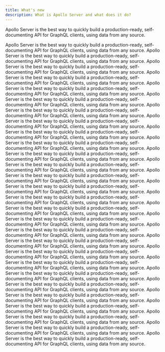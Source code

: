 ```yaml
---
title: What's new
description: What is Apollo Server and what does it do?
---
```


Apollo Server is the best way to quickly build a production-ready, self-documenting API for GraphQL clients, using data from any source.

Apollo Server is the best way to quickly build a production-ready, self-documenting API for GraphQL clients, using data from any source.
Apollo Server is the best way to quickly build a production-ready, self-documenting API for GraphQL clients, using data from any source.
Apollo Server is the best way to quickly build a production-ready, self-documenting API for GraphQL clients, using data from any source.
Apollo Server is the best way to quickly build a production-ready, self-documenting API for GraphQL clients, using data from any source.
Apollo Server is the best way to quickly build a production-ready, self-documenting API for GraphQL clients, using data from any source.
Apollo Server is the best way to quickly build a production-ready, self-documenting API for GraphQL clients, using data from any source.
Apollo Server is the best way to quickly build a production-ready, self-documenting API for GraphQL clients, using data from any source.
Apollo Server is the best way to quickly build a production-ready, self-documenting API for GraphQL clients, using data from any source.
Apollo Server is the best way to quickly build a production-ready, self-documenting API for GraphQL clients, using data from any source.
Apollo Server is the best way to quickly build a production-ready, self-documenting API for GraphQL clients, using data from any source.
Apollo Server is the best way to quickly build a production-ready, self-documenting API for GraphQL clients, using data from any source.
Apollo Server is the best way to quickly build a production-ready, self-documenting API for GraphQL clients, using data from any source.
Apollo Server is the best way to quickly build a production-ready, self-documenting API for GraphQL clients, using data from any source.
Apollo Server is the best way to quickly build a production-ready, self-documenting API for GraphQL clients, using data from any source.
Apollo Server is the best way to quickly build a production-ready, self-documenting API for GraphQL clients, using data from any source.
Apollo Server is the best way to quickly build a production-ready, self-documenting API for GraphQL clients, using data from any source.
Apollo Server is the best way to quickly build a production-ready, self-documenting API for GraphQL clients, using data from any source.
Apollo Server is the best way to quickly build a production-ready, self-documenting API for GraphQL clients, using data from any source.
Apollo Server is the best way to quickly build a production-ready, self-documenting API for GraphQL clients, using data from any source.
Apollo Server is the best way to quickly build a production-ready, self-documenting API for GraphQL clients, using data from any source.
Apollo Server is the best way to quickly build a production-ready, self-documenting API for GraphQL clients, using data from any source.
Apollo Server is the best way to quickly build a production-ready, self-documenting API for GraphQL clients, using data from any source.
Apollo Server is the best way to quickly build a production-ready, self-documenting API for GraphQL clients, using data from any source.
Apollo Server is the best way to quickly build a production-ready, self-documenting API for GraphQL clients, using data from any source.
Apollo Server is the best way to quickly build a production-ready, self-documenting API for GraphQL clients, using data from any source.
Apollo Server is the best way to quickly build a production-ready, self-documenting API for GraphQL clients, using data from any source.
Apollo Server is the best way to quickly build a production-ready, self-documenting API for GraphQL clients, using data from any source.
Apollo Server is the best way to quickly build a production-ready, self-documenting API for GraphQL clients, using data from any source.